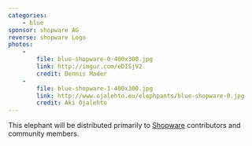 ```yaml
---
categories:
    - blue
sponsor: shopware AG
reverse: shopware Logo
photos:
    -
        file: blue-shopware-0-400x300.jpg
        link: http://imgur.com/eDISjV2
        credit: Dennis Mader
    -
        file: blue-shopware-1-400x300.jpg
        link: http://www.ojalehto.eu/elephpants/blue-shopware-0.jpg
        credit: Aki Ojalehto
---
```

This elephant will be distributed primarily to [Shopware](https://github.com/shopware/shopware) contributors and community members.
